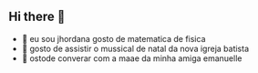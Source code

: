 ## Hi there 👋



- 🔭 eu sou jhordana gosto de matematica de fisica 
- 🌱 gosto de assistir o mussical de natal da nova igreja batista 
- 💬 ostode converar com a maae da minha amiga emanuelle
